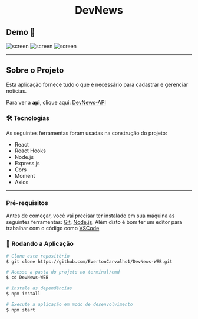 <h1 style="text-align: center; font-weight: bold;">DevNews</h1>

## Demo 📸


 ![screen](https://user-images.githubusercontent.com/82480230/129512256-4101e79f-f27b-41c8-adb2-57b9cfe97f2f.png)
 ![screen](https://user-images.githubusercontent.com/82480230/129512264-138d4a21-d925-48a7-98c8-91858b26a3eb.png)
 ![screen](https://user-images.githubusercontent.com/82480230/129512266-bb4695f0-f734-47a2-b9f7-12998c0d1376.png)



---

## Sobre o Projeto

Esta aplicação fornece tudo o que é necessário para cadastrar e gerenciar notícias.

Para ver a **api**, clique aqui: [DevNews-API](https://github.com/EvertonCarvalho1/DevNews-API) <br />


### 🛠 Tecnologias

As seguintes ferramentas foram usadas na construção do projeto:

- React
- React Hooks
- Node.js
- Express.js
- Cors
- Moment
- Axios

---

### Pré-requisitos

Antes de começar, você vai precisar ter instalado em sua máquina as seguintes ferramentas:
[Git](https://git-scm.com), [Node.js](https://nodejs.org/en/).
Além disto é bom ter um editor para trabalhar com o código como [VSCode](https://code.visualstudio.com/)

### 🎲 Rodando a Aplicação

```bash
# Clone este repositório
$ git clone https://github.com/EvertonCarvalho1/DevNews-WEB.git

# Acesse a pasta do projeto no terminal/cmd
$ cd DevNews-WEB

# Instale as dependências
$ npm install

# Execute a aplicação em modo de desenvolvimento
$ npm start

```
